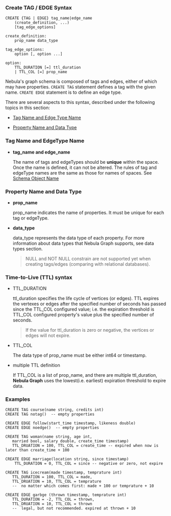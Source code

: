 ### Create TAG / EDGE Syntax

```
CREATE {TAG | EDGE} tag_name|edge_name
    (create_definition, ...)
    [tag_edge_options]
  
create_definition:
    prop_name data_type
    
tag_edge_options:
    option [, option ...]

option:
    TTL_DURATION [=] ttl_duration
    | TTL_COL [=] prop_name
```

Nebula's graph schema is composed of tags and edges, either of which may have properties. `CREATE TAG` statement defines a tag with the given name. `CREATE EDGE` statement is to define an edge type.

There are several aspects to this syntax, described under the following topics in this section:

* [Tag Name and Edge Type Name](#tag-name-and-edgetype-name)

* [Property Name and Data Type](#property-name-and-data-type)

### Tag Name and EdgeType Name

* **tag_name and edge_name**

    The name of tags and edgeTypes should be **unique** within the space. Once the name is defined, it can not be altered. The rules of tag and edgeType names are the same as those for names of spaces. See [Schema Object Name](../../language-structure/schema-object-names.md)

### Property Name and Data Type

* **prop_name**

    prop_name indicates the name of properties. It must be unique for each tag or edgeType.

* **data_type**

    data_type represents the data type of each property. For more information about data types that Nebula Graph supports, see data types section.
    
    > NULL and NOT NULL constrain are not supported yet when creating tags/edges (comparing with relational databases).

### Time-to-Live (TTL) syntax

* TTL_DURATION

    ttl_duration specifies the life cycle of vertices (or edges). TTL expires the vertexes or edges after the specified number of seconds has passed since the TTL_COL configured value; i.e. the expiration threshold is TTL_COL configured property's value plus the specified number of seconds.

    > If the value for ttl_duration is zero or negative, the vertices or edges will not expire.

* TTL_COL

    The data type of prop_name must be either int64 or timestamp.

* multiple TTL definition

    If TTL_COL is a list of prop_name, and there are multiple ttl_duration, **Nebula Graph** uses the lowest(i.e. earliest) expiration threshold to expire data.

### Examples

```
CREATE TAG course(name string, credits int) 
CREATE TAG notag()  -- empty properties

CREATE EDGE follow(start_time timestamp, likeness double)
CREATE EDGE noedge()  -- empty properties

CREATE TAG woman(name string, age int, 
   married bool, salary double, create_time timestamp)
   TTL_DRUATION = 100, TTL_COL = create_time -- expired when now is later than create_time + 100
   
CREATE EDGE marriage(location string, since timestamp)
    TTL_DURATION = 0, TTL_COL = since -- negative or zero, not expire
   
CREATE TAG icecream(made timestamp, temprature int)
   TTL_DURATION = 100, TTL_COL = made,
   TTL_DRUATION = 10, TTL_COL = temprature 
   --  no matter which comes first: made + 100 or temprature + 10
 
CREATE EDGE garbge (thrown timestamp, temprature int)
   TTL_DURATION = -2, TTL_COL = thrown, 
   TTL_DRUATION = 10, TTL_COL = thrown 
   --  legal, but not recommended. expired at thrown + 10
```

